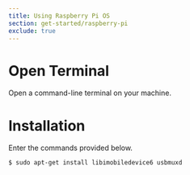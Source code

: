 ```yaml
---
title: Using Raspberry Pi OS
section: get-started/raspberry-pi
exclude: true
---
```

# Open Terminal

Open a command-line terminal on your machine.

# Installation

Enter the commands provided below.

```shell-session
$ sudo apt-get install libimobiledevice6 usbmuxd
```
